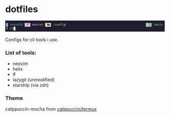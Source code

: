 # dotfiles

![prompt preview](./img/prompt.jpg)

Configs for cli tools i use.

### List of tools:
- neovim
- helix
- lf
- lazygit (unmodified)
- starship (via zsh)

### Theme
catppuccin-mocha from [catppuccin/termux](https://github.com/catppuccin/termux)
